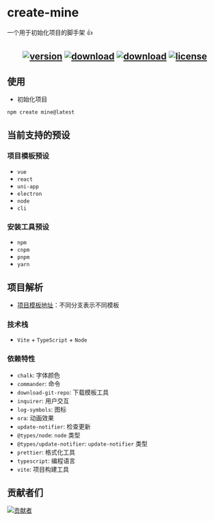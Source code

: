 # create-mine

一个用于初始化项目的脚手架 👍

<h2 align="center">
  <a href="https://www.npmjs.com/package/create-mine"><img src="https://img.shields.io/npm/v/create-mine.svg?logo=npm" alt="version" /></a>
  <a href="https://www.npmjs.com/package/create-mine"><img src="https://img.shields.io/npm/dt/create-mine?logo=Markdown" alt="download"  /></a>
  <a href="https://www.npmjs.com/package/create-mine"><img src="https://packagephobia.com/badge?p=create-mine" alt="download" /></a>
  <a href="https://github.com/biaov/create-mine/blob/main/LICENSE"><img src="https://img.shields.io/badge/license-MIT-green?logo=Unlicense" alt="license" /></a>
</h2>

## 使用

- 初始化项目

```Basic
npm create mine@latest
```

## 当前支持的预设

### 项目模板预设

- `vue`
- `react`
- `uni-app`
- `electron`
- `node`
- `cli`

### 安装工具预设

- `npm`
- `cnpm`
- `pnpm`
- `yarn`

## 项目解析

- [项目模板地址](https://github.com/biaov/project-template)：不同分支表示不同模板

### 技术栈

- `Vite` + `TypeScript` + `Node`

### 依赖特性

- `chalk`: 字体颜色
- `commander`: 命令
- `download-git-repo`: 下载模板工具
- `inquirer`: 用户交互
- `log-symbols`: 图标
- `ora`: 动画效果
- `update-notifier`: 检查更新
- `@types/node`: `node` 类型
- `@types/update-notifier`: `update-notifier` 类型
- `prettier`: 格式化工具
- `typescript`: 编程语言
- `vite`: 项目构建工具

## 贡献者们

[![贡献者](https://contrib.rocks/image?repo=biaov/create-mine)](https://github.com/biaov/create-mine/graphs/contributors)
